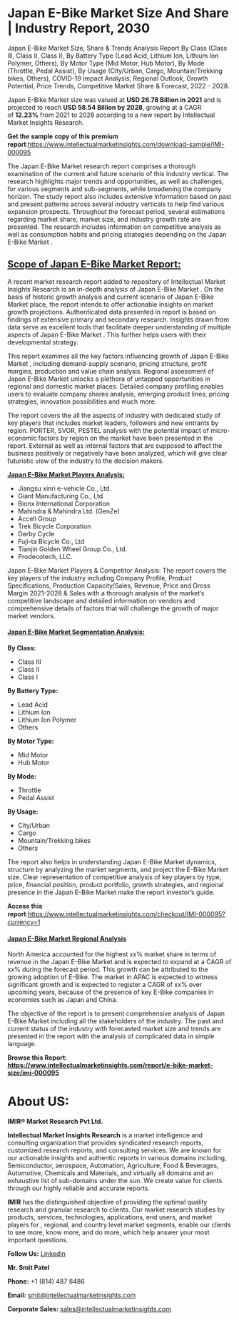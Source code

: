 <h1>Japan E-Bike Market Size And Share | Industry Report, 2030</h1>
<p>Japan E-Bike Market Size, Share &amp; Trends Analysis Report By Class (Class III, Class II, Class I), By Battery Type (Lead Acid, Lithium Ion, Lithium Ion Polymer, Others), By Motor Type (Mid Motor, Hub Motor), By Mode (Throttle, Pedal Assist), By Usage (City/Urban, Cargo, Mountain/Trekking bikes, Others), COVID-19 Impact Analysis, Regional Outlook, Growth Potential, Price Trends, Competitive Market Share &amp; Forecast, 2022 - 2028.</p>
<p>Japan E-Bike Market size was valued at&nbsp;<strong>USD 26.78 Billion in 2021</strong>&nbsp;and is projected to reach&nbsp;<strong>USD 58.54 Billion by 2028</strong>, growing at a CAGR of&nbsp;<strong>12.23%</strong>&nbsp;from 2021 to 2028 according to a new report by Intellectual Market Insights Research.</p>
<p>𝐆𝐞𝐭 𝐭𝐡𝐞 𝐬𝐚𝐦𝐩𝐥𝐞 𝐜𝐨𝐩𝐲 𝐨𝐟 𝐭𝐡𝐢𝐬 𝐩𝐫𝐞𝐦𝐢𝐮𝐦 𝐫𝐞𝐩𝐨𝐫𝐭:<a href="https://www.intellectualmarketinsights.com/download-sample/IMI-000095">https://www.intellectualmarketinsights.com/download-sample/IMI-000095</a>&nbsp;</p>
<p>The Japan E-Bike Market research report comprises a thorough examination of the current and future scenario of this industry vertical. The research highlights major trends and opportunities, as well as challenges, for various segments and sub-segments, while broadening the company horizon. The study report also includes extensive information based on past and present patterns across several industry verticals to help find various expansion prospects. Throughout the forecast period, several estimations regarding market share, market size, and industry growth rate are presented. The research includes information on competitive analysis as well as consumption habits and pricing strategies depending on the Japan E-Bike Market .</p>
<h2><u>Scope of Japan E-Bike Market Report:</u></h2>
<p>A recent market research report added to repository of Intellectual Market Insights Research is an in-depth analysis of Japan E-Bike Market . On the basis of historic growth analysis and current scenario of Japan E-Bike Market place, the report intends to offer actionable insights on market growth projections. Authenticated data presented in report is based on findings of extensive primary and secondary research. Insights drawn from data serve as excellent tools that facilitate deeper understanding of multiple aspects of Japan E-Bike Market . This further helps users with their developmental strategy.</p>
<p>This report examines all the key factors influencing growth of Japan E-Bike Market , including demand-supply scenario, pricing structure, profit margins, production and value chain analysis. Regional assessment of Japan E-Bike Market unlocks a plethora of untapped opportunities in regional and domestic market places. Detailed company profiling enables users to evaluate company shares analysis, emerging product lines, pricing strategies, innovation possibilities and much more.</p>
<p>The report covers the all the aspects of industry with dedicated study of key players that includes market leaders, followers and new entrants by region. PORTER, SVOR, PESTEL analysis with the potential impact of micro-economic factors by region on the market have been presented in the report. External as well as internal factors that are supposed to affect the business positively or negatively have been analyzed, which will give clear futuristic view of the industry to the decision makers.</p>
<p><strong><u>Japan E-Bike Market Players Analysis:</u></strong></p>
<ul>
<li>Jiangsu xinri e-vehicle Co., Ltd.</li>
<li>Giant Manufacturing Co., Ltd</li>
<li>Bionx International Corporation</li>
<li>Mahindra &amp; Mahindra Ltd. (GenZe)</li>
<li>Accell Group</li>
<li>Trek Bicycle Corporation</li>
<li>Derby Cycle</li>
<li>Fuji-ta Bicycle Co., Ltd</li>
<li>Tianjin Golden Wheel Group Co., Ltd.</li>
<li>Prodecotech, LLC.</li>
</ul>
<p>Japan E-Bike Market Players &amp; Competitor Analysis: The report covers the key players of the industry including Company Profile, Product Specifications, Production Capacity/Sales, Revenue, Price and Gross Margin 2021-2028 &amp; Sales with a thorough analysis of the market&rsquo;s competitive landscape and detailed information on vendors and comprehensive details of factors that will challenge the growth of major market vendors.</p>
<h4><strong><u>Japan E-Bike Market Segmentation Analysis:</u></strong></h4>
<p><strong>By Class:</strong></p>
<ul>
<li>Class III</li>
<li>Class II</li>
<li>Class I</li>
</ul>
<p><strong>By Battery Type:&nbsp;</strong></p>
<ul>
<li>Lead Acid</li>
<li>Lithium Ion</li>
<li>Lithium Ion Polymer</li>
<li>Others</li>
</ul>
<p><strong>By Motor Type:&nbsp;</strong></p>
<ul>
<li>Mid Motor&nbsp;</li>
<li>Hub Motor</li>
</ul>
<p><strong>By Mode:</strong></p>
<ul>
<li>Throttle</li>
<li>Pedal Assist</li>
</ul>
<p><strong>By Usage:&nbsp;</strong></p>
<ul>
<li>City/Urban</li>
<li>Cargo</li>
<li>Mountain/Trekking bikes</li>
<li>Others</li>
</ul>
<p>The report also helps in understanding Japan E-Bike Market dynamics, structure by analyzing the market segments, and project the E-Bike&nbsp;Market size. Clear representation of competitive analysis of key players by type, price, financial position, product portfolio, growth strategies, and regional presence in the Japan E-Bike Market make the report investor&rsquo;s guide.</p>
<p>𝐀𝐜𝐜𝐞𝐬𝐬 𝐭𝐡𝐢𝐬 𝐫𝐞𝐩𝐨𝐫𝐭:<a href="https://www.intellectualmarketinsights.com/checkout/IMI-000095?currency=1">https://www.intellectualmarketinsights.com/checkout/IMI-000095?currency=1</a>&nbsp;</p>
<h4><strong><u> Japan E-Bike Market Regional Analysis</u></strong></h4>
<p>North America accounted for the highest xx% market share in terms of revenue in the Japan E-Bike Market and is expected to expand at a CAGR of xx% during the forecast period. This growth can be attributed to the growing adoption of E-Bike. The market in APAC is expected to witness significant growth and is expected to register a CAGR of xx% over upcoming years, because of the presence of key E-Bike companies in economies such as Japan and China.</p>
<p>The objective of the report is to present comprehensive analysis of Japan E-Bike Market including all the stakeholders of the industry. The past and current status of the industry with forecasted market size and trends are presented in the report with the analysis of complicated data in simple language.</p>
<p><strong>Browse this Report:&nbsp; <a href="https://www.intellectualmarketinsights.com/report/e-bike-market-size/imi-000095">https://www.intellectualmarketinsights.com/report/e-bike-market-size/imi-000095</a>&nbsp;</strong></p>
<h1>About US:</h1>
<p><strong>IMIR&reg; Market Research Pvt Ltd.</strong></p>
<p><strong>Intellectual Market Insights Research</strong> is a market intelligence and consulting organization that provides syndicated research reports, customized research reports, and consulting services. We are known for our actionable insights and authentic reports in various domains including, Semiconductor, aerospace, Automation, Agriculture, Food &amp; Beverages, Automotive, Chemicals and Materials, and virtually all domains and an exhaustive list of sub-domains under the sun. We create value for clients through our highly reliable and accurate reports.</p>
<p><strong>IMIR</strong> has the distinguished objective of providing the optimal quality research and granular research to clients. Our market research studies by products, services, technologies, applications, end users, and market players for , regional, and country level market segments, enable our clients to see more, know more, and do more, which help answer your most important questions.</p>
<p><strong>Follow Us:</strong> <a href="https://www.linkedin.com/company/imir-marketresearch/">LinkedIn</a></p>
<p><strong>Mr. Smit Patel</strong></p>
<p><strong>Phone:</strong> +1 (814) 487 8486</p>
<p><strong>Email:</strong> <a href="mailto:smit@intellectualmarketinsights.com">smit@intellectualmarketinsights.com</a></p>
<p><strong>Corporate Sales:</strong> <a href="mailto:sales@intellectualmarketinsights.com">sales@intellectualmarketinsights.com</a></p>
<p>&nbsp;</p>
<p>&nbsp;</p>
